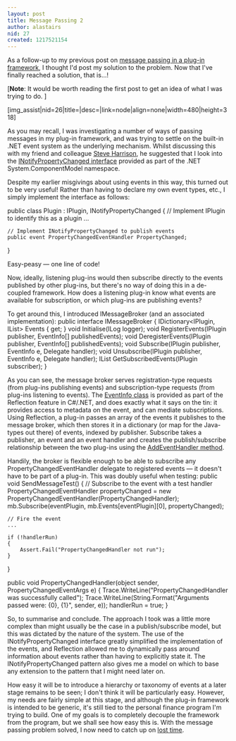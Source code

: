 ```yaml
---
layout: post
title: Message Passing 2
author: alastairs
nid: 27
created: 1217521154
---
```

As a follow-up to my previous post on <a href="http://www.alastairsmith.me.uk/coding/2008/06/25/message-passing-a-plug-framework.html">message passing in a plug-in framework</a>, I thought I'd post my solution to the problem.  Now that I've finally reached a solution, that is...!

[<strong>Note</strong>: It would be worth reading the first post to get an idea of what I was trying to do.  ]

[img_assist|nid=26|title=|desc=|link=node|align=none|width=480|height=318]
<!--break-->
As you may recall, I was investigating a number of ways of passing messages in my plug-in framework, and was trying to settle on the built-in .NET event system as the underlying mechanism.  Whilst discussing this with my friend and colleague <a href="http://www.analysisuk.com/blog/" title="Steve's personal blog">Steve Harrison</a>, he suggested that I look into the <a href="http://msdn.microsoft.com/en-us/library/system.componentmodel.inotifypropertychanged.aspx">INotifyPropertyChanged interface</a> provided as part of the .NET System.ComponentModel namespace.  

Despite my earlier misgivings about using events in this way, this turned out to be very useful!  Rather than having to declare my own event types, etc., I simply implement the interface as follows:

<blockcode language="csharp">
public class Plugin : IPlugin, INotifyPropertyChanged
{
    // Implement IPlugin to identify this as a plugin
    ...

    // Implement INotifyPropertyChanged to publish events
    public event PropertyChangedEventHandler PropertyChanged;
}
</blockcode>

Easy-peasy &mdash; one line of code!

Now, ideally, listening plug-ins would then subscribe directly to the events published by other plug-ins, but there's no way of doing this in a de-coupled framework.  How does a listening plug-in know what events are available for subscription, or which plug-ins are publishing events?  

To get around this, I introduced IMessageBroker (and an associated implementation):
<blockcode language="csharp">
public interface IMessageBroker
{
    IDictionary<IPlugin, IList<EventInfo>> Events { get; }
    void Initialise(ILog logger);
    void RegisterEvents(IPlugin publisher, EventInfo[] publishedEvents);
    void DeregisterEvents(IPlugin publisher, EventInfo[] publishedEvents);
    void Subscribe(IPlugin publisher, EventInfo e, Delegate handler);
    void Unsubscribe(IPlugin publisher, EventInfo e, Delegate handler);
    IList<EventInfo> GetSubscribedEvents(IPlugin subscriber);
}
</blockcode>

As you can see, the message broker serves registration-type requests (from plug-ins publishing events) and subscription-type requests (from plug-ins listening to events).  The <a href="http://msdn.microsoft.com/en-us/library/system.reflection.eventinfo.aspx" title="EventInfo Class (System.Reflection)">EventInfo class</a> is provided as part of the Reflection feature in C#/.NET, and does exactly what it says on the tin: it provides access to metadata on the event, and can mediate subscriptions.  Using Reflection, a plug-in passes an array of the events it publishes to the message broker, which then stores it in a dictionary (or map for the Java-types out there) of events, indexed by publisher.  Subscribe takes a publisher, an event and an event handler and creates the publish/subscribe relationship between the two plug-ins using the <a href="http://msdn.microsoft.com/en-us/library/system.reflection.eventinfo.addeventhandler.aspx" title="EventInfo.AddEventHandler Method (System.Reflection)">AddEventHandler method</a>.  

Handily, the broker is flexible enough to be able to subscribe any PropertyChangedEventHandler delegate to registered events &mdash; it doesn't have to be part of a plug-in.  This was doubly useful when testing:
<blockcode language="csharp">
public void SendMessageTest()
{
    // Subscribe to the event with a test handler
    PropertyChangedEventHandler propertyChanged = 
        new PropertyChangedEventHandler(PropertyChangedHandler);
    mb.Subscribe(eventPlugin, mb.Events[eventPlugin][0], propertyChanged);

    // Fire the event
    ...

    if (!handlerRun)
    {
        Assert.Fail("PropertyChangedHandler not run");
    }
}

public void PropertyChangedHandler(object sender, PropertyChangedEventArgs e)
{
    Trace.WriteLine("PropertyChangedHandler was successfully called");
    Trace.WriteLine(String.Format("Arguments passed were: {0}, {1}", sender, e));
    handlerRun = true;
}
</blockcode>

So, to summarise and conclude.  The approach I took was a little more complex than might usually be the case in a publish/subscribe model, but this was dictated by the nature of the system.  The use of the INotifyPropertyChanged interface greatly simplified the implementation of the events, and Reflection allowed me to dynamically pass around information about events rather than having to explicitly state it.  The INotifyPropertyChanged pattern also gives me a model on which to base any extension to the pattern that I might need later on.

How easy it will be to introduce a hierarchy or taxonomy of events at a later stage remains to be seen; I don't think it will be particularly easy.  However, my needs are fairly simple at this stage, and although the plug-in framework is intended to be generic, it's still tied to the personal finance program I'm trying to build.  One of my goals is to completely decouple the framework from the program, but we shall see how easy this is.  With the message passing problem solved, I now need to catch up on <a href="http://trac.alastairsmith.me.uk/FinanceProg/roadmap" title="FinanceProg Roadmap">lost time</a>.
